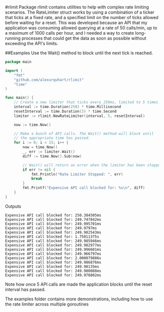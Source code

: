 #rlimit
Package rlimit contains utilities to help with complex rate limiting scenarios.
The RateLimiter struct works by using a combination of a ticker that ticks at a fixed
rate, and a specified limit on the number of ticks allowed before waiting for a reset.
This was developed because an API that my application was consuming allowed querying
at a rate of 50 calls/min, up to a maximum of 1000 calls per hour, and I needed a way to
create long-running processes that could get the data as soon as possible without exceeding
the API's limits.

##Examples
Use the Wait() method to block until the next tick is reached.
```go
package main

import (
	"fmt"
	"github.com/alexurquhart/rlimit"
	"time"
)

func main() {
	// Create a new limiter that ticks every 250ms, limited to 5 times every 3 seconds
	interval := time.Duration(250) * time.Millisecond
	resetInterval := time.Duration(3) * time.Second
	limiter := rlimit.NewRateLimiter(interval, 5, resetInterval)

	now := time.Now()

	// Make a bunch of API calls. The Wait() method will block until
	// the appropriate time has passed.
	for i := 0; i < 15; i++ {
		now = time.Now()
		_, err := limiter.Wait()
		diff := time.Now().Sub(now)

		// Wait() will return an error when the limiter has been stopped
		if err != nil {
			fmt.Println("Rate Limiter Stopped: ", err)
			break
		}
		fmt.Printf("Expensive API call blocked for: %s\n", diff)
	}
}
```
Outputs
```
Expensive API call blocked for: 250.384505ms
Expensive API call blocked for: 249.747842ms
Expensive API call blocked for: 249.995701ms
Expensive API call blocked for: 249.9797ms
Expensive API call blocked for: 249.982543ms
Expensive API call blocked for: 1.75011375s
Expensive API call blocked for: 249.985946ms
Expensive API call blocked for: 249.982977ms
Expensive API call blocked for: 249.996601ms
Expensive API call blocked for: 249.966797ms
Expensive API call blocked for: 2.000079886s	
Expensive API call blocked for: 249.986876ms
Expensive API call blocked for: 249.98135ms
Expensive API call blocked for: 249.980088ms
Expensive API call blocked for: 249.978802ms
```
Note how once 5 API calls are made the application blocks until the reset interval has passed.

The examples folder contains more demonstrations, including how to use the rate limiter across
multiple goroutines
